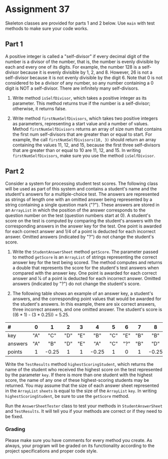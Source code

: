 # Assignment 37

Skeleton classes are provided for parts 1 and 2 below. Use `main` with test methods to make sure your code works. 

## Part 1

A positive integer is called a "self-divisor" if every decimal digit of the number is a divisor of the number, that is, the number is evenly divisible by each and every one of its digits. For example, the number 128 is a self- divisor because it is evenly divisible by 1, 2, and 8. However, 26 is not a self-divisor because it is not evenly divisible by the digit 6. Note that 0 is not considered to be a divisor of any number, so any number containing a 0 digit is NOT a self-divisor. There are infinitely many self-divisors.

1. Write method `isSelfDivisor`, which takes a positive integer as its parameter. This method returns true if the number is a self-divisor; otherwise, it returns false.

2. Write method `firstNumSelfDivisors`, which takes two positive integers as parameters, representing a start value and a number of values. Method `firstNumSelfDivisors` returns an array of size num that contains the first num self-divisors that are greater than or equal to start. For example, the call `firstNumSelfDivisors(10, 3)` should return an array containing the values 11, 12, and 15, because the first three self-divisors that are greater than or equal to 10 are 11, 12, and 15. In writing `firstNumSelfDivisors`, make sure you use the method `isSelfDivisor`.

## Part 2

Consider a system for processing student test scores. The following class will be used as part of this system and contains a student's name and the student's answers for a multiple-choice test. The answers are represented as strings of length one with an omitted answer being represented by a string containing a single question mark ("?"). These answers are stored in an `ArrayList` in which the position of the answer corresponds to the question number on the test (question numbers start at 0). A student's score on the test is computed by comparing the student's answers with the corresponding answers in the answer key for the test. One point is awarded for each correct answer and 1/4 of a point is deducted for each incorrect answer. Omitted answers (indicated by "?") do not change the student's score.

1. Write the `StudentAnswerSheet` method `getScore`. The parameter passed to method `getScore` is an `ArrayList` of strings representing the correct answer key for the test being scored. The method computes and returns a double that represents the score for the student's test answers when compared with the answer key. One point is awarded for each correct answer and 1⁄4 of a point is deducted for each incorrect answer. Omitted answers (indicated by "?") do not change the student's score.

2. The following table shows an example of an answer key, a student's answers, and the corresponding point values that would be awarded for the student's answers. In this example, there are six correct answers, three incorrect answers, and one omitted answer. The student's score is ((6 \* 1) - (3 \* 0.25)) = 5.25.

|   #   | 0  |  1  |  2   |   3 |   4 |   5 |   6 |   7 |   8 |   9 |
|:---|:---:|:---:|:---:|:---:|:---:|:---:|:---:|:---:|:---:|:---:|
|   key |   "A" |   "C" |   "D" |   "E" |   "B" |   "C" | "E"   |   "B" |   "B" |   "C" |
|   answers |   "A" |   "B" |   "D" |   "E" |   "A" |   "C" | "?"   |   "B" |   "D" |   "C" |  
|   points  |   1   |   -0.25   |   1   |   1   |   -0.25   |   1   |   0   |   1   |   -0.25   |   1   |

Write the `TestResults` method `highestScoringStudent`, which returns the name of the student who received the highest score on the test represented by the parameter `key`. If there is more than one student with the highest score, the name of any one of these highest-scoring students may be returned. You may assume that the size of each answer sheet represented in the `ArrayList` `sheets` is equal to the size of the `ArrayList` `key`. In writing `highestScoringStudent`, be sure to use the `getScore` method.

Run the `AnswerSheetTester` class to test your methods in `StudentAnswerSheet` and `TestResults`. It will tell you if your methods are correct or if they need to be fixed.

### Grading

Please make sure you have comments for every method you create. As always, your program will be graded on its functionality according to the project specifications and proper code style.
